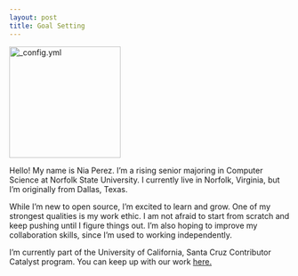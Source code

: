 ```yaml
---
layout: post
title: Goal Setting
---
```


<img src="{{ site.baseurl }}/images/typingcat.gif" alt="_config.yml" height="200">

Hello! My name is Nia Perez. I’m a rising senior majoring in Computer Science at Norfolk State University. I currently live in Norfolk, Virginia, but I’m originally from Dallas, Texas.

While I’m new to open source, I’m excited to learn and grow. One of my strongest qualities is my work ethic. I am not afraid to start from scratch and keep pushing until I figure things out. I’m also hoping to improve my collaboration skills, since I’m used to working independently.

I’m currently part of the University of California, Santa Cruz Contributor Catalyst program. You can keep up with our work [here.](https://github.com/emmet0r/contributor-catalyst)

